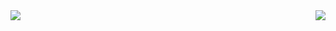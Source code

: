 <img align="left" src="https://github-readme-stats.vercel.app/api?username=whyme0&show_icons=true&theme=transparent&include_all_commits=true" />

<img align="right" src="https://github-readme-stats.vercel.app/api/top-langs/?username=whyme0&layout=compact&theme=transparent" />
